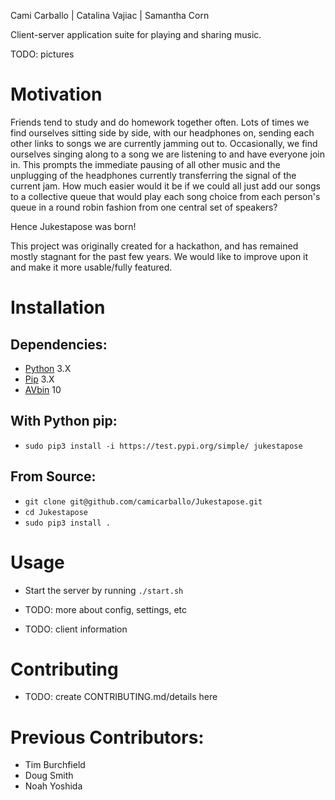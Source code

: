 Cami Carballo | Catalina Vajiac | Samantha Corn

Client-server application suite for playing and sharing music.

TODO: pictures

# Motivation

Friends tend to study and do homework together often.  Lots of times we find ourselves sitting side
by side, with our headphones on, sending each other links to songs we are currently jamming out to.
Occasionally, we find ourselves singing along to a song we are listening to and have everyone join
in. This prompts the immediate pausing of all other music and the unplugging of the headphones
currently transferring the signal of the current jam. How much easier would it be if we could all
just add our songs to a collective queue that would play each song choice from each person's queue
in a round robin fashion from one central set of speakers? 

Hence Jukestapose was born!

This project was originally created for a hackathon, and has remained mostly stagnant for the past
few years. We would like to improve upon it and make it more usable/fully featured.

# Installation

## Dependencies:

* [Python] 3.X
* [Pip] 3.X
* [AVbin] 10 

## With Python pip:

* `sudo pip3 install -i https://test.pypi.org/simple/ jukestapose`

## From Source:

* `git clone git@github.com/camicarballo/Jukestapose.git`
* `cd Jukestapose`
* `sudo pip3 install .`

# Usage

* Start the server by running `./start.sh`

* TODO: more about config, settings, etc
* TODO: client information

# Contributing

* TODO: create CONTRIBUTING.md/details here

# Previous Contributors:
* Tim Burchfield
* Doug Smith
* Noah Yoshida

[Python]: https://python.org
[Pip]:    https://pypi.org/project/pip/
[AVbin]:  https://avbin.github.io/AVbin/Download.html

